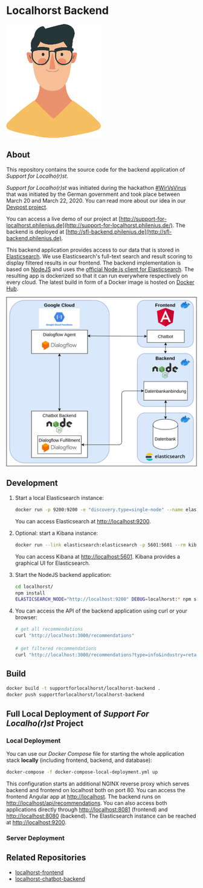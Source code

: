 # Localhorst Backend

![](horst.png)

## About

This repository contains the source code for the backend application of _Support for Localho(r)st_.

_Support for Localho(r)st_ was initiated during the hackathon [#WirVsVirus](https://www.bundesregierung.de/breg-de/themen/coronavirus/wir-vs-virus-1731968) that was initiated by the German government and took place between March 20 and March 22, 2020. You can read more about our idea in our [Devpost project](https://devpost.com/software/1_016_a_lokale_unternehmen_support_your_localho-r-st).

You can access a live demo of our project at [http://support-for-localhorst.philenius.de](http://support-for-localhorst.philenius.de/). The backend is deployed at [http://sfl-backend.philenius.de](http://sfl-backend.philenius.de).

This backend application provides access to our data that is stored in [Elasticsearch](https://www.elastic.co/elasticsearch/). We use Elasticsearch's full-text search and result scoring to display filtered results in our frontend. The backend implementation is based on [NodeJS](https://nodejs.org/en/) and uses the [official Node.js client for Elasticsearch](https://github.com/elastic/elasticsearch-js). The resulting app is dockerized so that it can run everywhere respectively on every cloud. The latest build in form of a Docker image is hosted on [Docker Hub](https://hub.docker.com/repository/docker/supportforlocalhorst/localhorst-backend).

![](architecture.png)

## Development

1. Start a local Elasticsearch instance:
   ```bash
   docker run -p 9200:9200 -e "discovery.type=single-node" --name elasticsearch --rm docker.elastic.co/elasticsearch/elasticsearch:7.6.1
   ```
   You can access Elasticsearch at [http://localhost:9200](http://localhost:9200).

2. Optional: start a Kibana instance:
   ```bash
   docker run --link elasticsearch:elasticsearch -p 5601:5601 --rm kibana:7.6.1
   ```
   You can access Kibana at [http://localhost:5601](http://localhost:5601). Kibana provides a graphical UI for Elasticsearch.

3. Start the NodeJS backend application:
   ```bash
   cd localhorst/
   npm install
   ELASTICSEARCH_NODE="http://localhost:9200" DEBUG=localhorst:* npm start
   ```

4. You can access the API of the backend application using curl or your browser:

   ```bash
   # get all recommendations
   curl "http://localhost:3000/recommendations"
   
   # get filtered recommendations
   curl "http://localhost:3000/recommendations?type=info&industry=retail&text=kredit&category=financial"
   ```

## Build

```bash
docker build -t supportforlocalhorst/localhorst-backend .
docker push supportforlocalhorst/localhorst-backend
```

## Full Local Deployment of _Support For Localho(r)st_ Project

### Local Deployment

You can use our _Docker Compose_ file for starting the whole application stack **locally** (including frontend, backend, and database):

```bash
docker-compose -f docker-compose-local-deployment.yml up
```

This configuration starts an additional NGINX reverse proxy which serves backend and frontend on localhost both on port 80. You can access the frontend Angular app at [http://localhost](http://localhost). The backend runs on [http://localhost/api/recommendations](http://localhost/api/recommendations). You can also access both applications directly through [http://localhost:8081](http://localhost:8081) (frontend) and [http://localhost:8080](http://localhost:8080) (backend). The Elasticsearch instance can be reached at [http://localhost:9200](http://localhost:9200).

### Server Deployment



## Related Repositories

- [localhorst-frontend](https://github.com/Social-Developers-Club/localhorst-frontend)
- [localhorst-chatbot-backend](https://github.com/Social-Developers-Club/localhorst-chatbot-backend)
